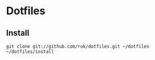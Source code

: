 Dotfiles
========

Install
-------
   ```
   git clone git://github.com/rok/dotfiles.git ~/dotfiles
   ~/dotfiles/install
   ```
